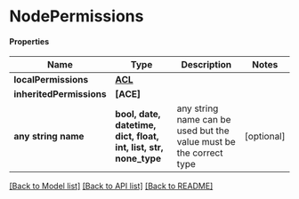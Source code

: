 # NodePermissions

#### Properties
Name | Type | Description | Notes
------------ | ------------- | ------------- | -------------
**localPermissions** | [**ACL**](ACL.md) |  | 
**inheritedPermissions** | **[ACE]** |  | 
**any string name** | **bool, date, datetime, dict, float, int, list, str, none_type** | any string name can be used but the value must be the correct type | [optional]

[[Back to Model list]](../README.md#documentation-for-models) [[Back to API list]](../README.md#documentation-for-api-endpoints) [[Back to README]](../README.md)


